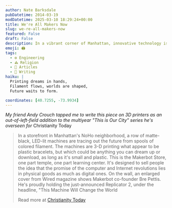 ```yaml
---
author: Nate Barksdale
pubDatetime: 2014-03-19
modDatetime: 2025-03-10 18:29:24+00:00
title: We're All Makers Now
slug: we-re-all-makers-now
featured: False
draft: False
description: In a vibrant corner of Manhattan, innovative technology is merging creativity and community.
emoji: 🖨️
tags:
  - ⚙️ Engineering
  - ⛪ Religion
  - 📖 Articles
  - 📝 Writing
haiku: |
  Printing dreams in hands,  
  Filament flows, worlds are shaped,  
  Future waits to form.

coordinates: [40.7255, -73.9934]
---
```


_My friend Andy Crouch tapped me to write this piece on 3D printers as an out-of-left-field addition to the multiyear "This is Our City" series he's overseen for_ Christianity Today

> In a storefront in Manhattan's NoHo neighborhood, a row of matte-black, LED-lit machines are tracing out the future from spools of colored filament. The machines are 3-D printing what appear to be plastic bracelets, but which could be anything you can dream up or download, as long as it's small and plastic. This is the Makerbot Store, one part temple, one part learning center. It's designed to sell people the idea that the promise of the computer and Internet revolutions lies in physical goods as much as digital ones. On the wall, an enlarged cover from Wired magazine shows Makerbot co-founder Bre Pettis. He's proudly holding the just-announced Replicator 2, under the headline, "This Machine Will Change the World
>
> Read more at [Christianity Today](http://www.christianitytoday.com/thisisourcity/7thcity/makers.html)
